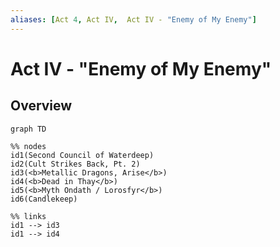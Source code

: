```yaml
---
aliases: [Act 4, Act IV,  Act IV - "Enemy of My Enemy"]
---
```

# Act IV - "Enemy of My Enemy"
## Overview
```mermaid
graph TD

%% nodes
id1(Second Council of Waterdeep)
id2(Cult Strikes Back, Pt. 2)
id3(<b>Metallic Dragons, Arise</b>)
id4(<b>Dead in Thay</b>)
id5(<b>Myth Ondath / Lorosfyr</b>)
id6(Candlekeep)

%% links
id1 --> id3
id1 --> id4
```
